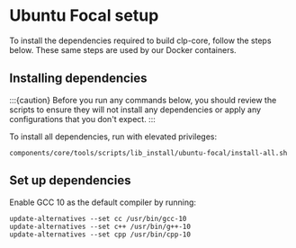 # Ubuntu Focal setup

To install the dependencies required to build clp-core, follow the steps below.
These same steps are used by our Docker containers.

## Installing dependencies

:::{caution}
Before you run any commands below, you should review the scripts to ensure they will not install
any dependencies or apply any configurations that you don't expect.
:::

To install all dependencies, run with elevated privileges:

```shell
components/core/tools/scripts/lib_install/ubuntu-focal/install-all.sh
```

## Set up dependencies

Enable GCC 10 as the default compiler by running:

```shell
update-alternatives --set cc /usr/bin/gcc-10
update-alternatives --set c++ /usr/bin/g++-10
update-alternatives --set cpp /usr/bin/cpp-10
```
